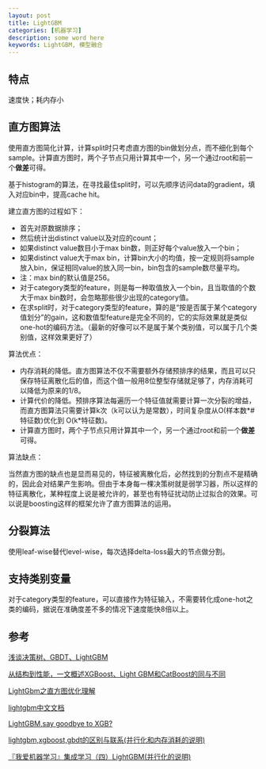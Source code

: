 ```yaml
---
layout: post
title: LightGBM
categories: [机器学习]
description: some word here
keywords: LightGBM, 模型融合
---
```


## 特点

速度快；耗内存小

## 直方图算法

使用直方图简化计算，计算split时只考虑直方图的bin做划分点，而不细化到每个sample。计算直方图时，两个子节点只用计算其中一个，另一个通过root和前一个**做差**可得。

基于histogram的算法，在寻找最佳split时，可以先顺序访问data的gradient，填入对应bin中，提高cache hit。

建立直方图的过程如下：

* 首先对原数据排序；
* 然后统计出distinct value以及对应的count；
* 如果distinct value数目小于max bin数，则正好每个value放入一个bin；
* 如果distinct value大于max bin，计算bin大小的均值，按一定规则将sample放入bin，保证相同value的放入同一bin，bin包含的sample数尽量平均。
* 注：max bin的默认值是256。
* 对于category类型的feature，则是每一种取值放入一个bin，且当取值的个数大于max bin数时，会忽略那些很少出现的category值。
* 在求split时，对于category类型的feature，算的是“按是否属于某个category值划分”的gain，这和数值型feature是完全不同的，它的实际效果就是类似one-hot的编码方法。（最新的好像可以不是属于某个类别值，可以属于几个类别值，这样效果更好了）

算法优点：

* 内存消耗的降低。直方图算法不仅不需要额外存储预排序的结果，而且可以只保存特征离散化后的值，而这个值一般用8位整型存储就足够了，内存消耗可以降低为原来的1/8。
* 计算代价的降低。预排序算法每遍历一个特征值就需要计算一次分裂的增益，而直方图算法只需要计算k次（k可以认为是常数），时间复杂度从O(样本数\*#特征数)优化到 O(k\*特征数)。
* 计算直方图时，两个子节点只用计算其中一个，另一个通过root和前一个**做差**可得。

算法缺点：

当然直方图的缺点也是显而易见的，特征被离散化后，必然找到的分割点不是精确的，因此会对结果产生影响。但由于本身每一棵决策树就是弱学习器，所以这样的特征离散化，某种程度上说是被允许的，甚至也有特征扰动防止过拟合的效果。可以说是boosting这样的框架允许了直方图算法的运用。

## 分裂算法

使用leaf-wise替代level-wise，每次选择delta-loss最大的节点做分割。

## 支持类别变量

对于category类型的feature，可以直接作为特征输入，不需要转化成one-hot之类的编码，据说在准确度差不多的情况下速度能快8倍以上。

## 参考

[浅谈决策树、GBDT、LightGBM](https://ask.julyedu.com/question/7603)

[从结构到性能，一文概述XGBoost、Light GBM和CatBoost的同与不同](https://www.jiqizhixin.com/articles/2018-03-18-4)

[LightGbm之直方图优化理解](https://www.deeplearn.me/2315.html)

[lightgbm中文文档](http://lightgbm.apachecn.org/#/docs/4)

[LightGBM,say goodbye to XGB?](https://www.yuque.com/chenxiaohao/ml/psbgop)

[lightgbm,xgboost,gbdt的区别与联系(并行化和内存消耗的说明)](https://www.cnblogs.com/mata123/p/7440774.html)

[『我爱机器学习』集成学习（四）LightGBM(并行化的说明)](https://www.hrwhisper.me/machine-learning-lightgbm/)
